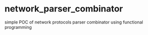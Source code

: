 # network_parser_combinator
simple POC of network protocols parser combinator using functional programming

